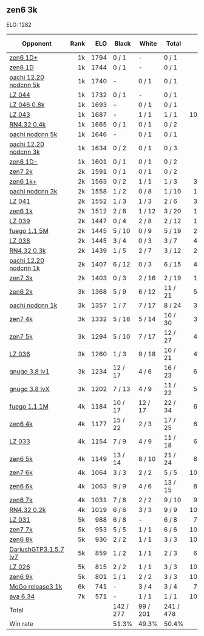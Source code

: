 ## zen6 3k ##

ELO: 1282

Opponent | Rank | ELO | Black | White | Total | Win rate
---------|-----:|----:|-------|-------|-------|-------:
[zen6 1D+](zen6%201D+.md) | 1k | 1794 | 0 / 1 | - | 0 / 1 | 0.0%
[zen6 1D](zen6%201D.md) | 1k | 1744 | 0 / 1 | - | 0 / 1 | 0.0%
[pachi 12.20 nodcnn 5k](pachi%2012.20%20nodcnn%205k.md) | 1k | 1740 | - | 0 / 1 | 0 / 1 | 0.0%
[LZ 044](LZ%20044.md) | 1k | 1732 | 0 / 1 | - | 0 / 1 | 0.0%
[LZ 046 0.8k](LZ%20046%200.8k.md) | 1k | 1693 | - | 0 / 1 | 0 / 1 | 0.0%
[LZ 043](LZ%20043.md) | 1k | 1687 | - | 1 / 1 | 1 / 1 | 100.0%
[RN4.32 0.4k](RN4.32%200.4k.md) | 1k | 1665 | 0 / 1 | 0 / 1 | 0 / 2 | 0.0%
[pachi nodcnn 5k](pachi%20nodcnn%205k.md) | 1k | 1646 | - | 0 / 1 | 0 / 1 | 0.0%
[pachi 12.20 nodcnn 3k](pachi%2012.20%20nodcnn%203k.md) | 1k | 1634 | 0 / 2 | 0 / 1 | 0 / 3 | 0.0%
[zen6 1D-](zen6%201D-.md) | 1k | 1601 | 0 / 1 | 0 / 1 | 0 / 2 | 0.0%
[zen7 2k](zen7%202k.md) | 2k | 1591 | 0 / 1 | 0 / 1 | 0 / 2 | 0.0%
[zen6 1k+](zen6%201k+.md) | 2k | 1563 | 0 / 2 | 1 / 1 | 1 / 3 | 33.3%
[pachi nodcnn 3k](pachi%20nodcnn%203k.md) | 2k | 1558 | 1 / 2 | 0 / 8 | 1 / 10 | 10.0%
[LZ 041](LZ%20041.md) | 2k | 1552 | 1 / 3 | 1 / 3 | 2 / 6 | 33.3%
[zen6 1k](zen6%201k.md) | 2k | 1512 | 2 / 8 | 1 / 12 | 3 / 20 | 15.0%
[LZ 039](LZ%20039.md) | 2k | 1447 | 0 / 4 | 2 / 8 | 2 / 12 | 16.7%
[fuego 1.1 5M](fuego%201.1%205M.md) | 2k | 1445 | 5 / 10 | 0 / 9 | 5 / 19 | 26.3%
[LZ 038](LZ%20038.md) | 2k | 1445 | 3 / 4 | 0 / 3 | 3 / 7 | 42.9%
[RN4.32 0.3k](RN4.32%200.3k.md) | 2k | 1439 | 1 / 5 | 2 / 7 | 3 / 12 | 25.0%
[pachi 12.20 nodcnn 1k](pachi%2012.20%20nodcnn%201k.md) | 2k | 1407 | 6 / 12 | 0 / 3 | 6 / 15 | 40.0%
[zen7 3k](zen7%203k.md) | 2k | 1403 | 0 / 3 | 2 / 16 | 2 / 19 | 10.5%
[zen6 2k](zen6%202k.md) | 3k | 1368 | 5 / 9 | 6 / 12 | 11 / 21 | 52.4%
[pachi nodcnn 1k](pachi%20nodcnn%201k.md) | 3k | 1357 | 1 / 7 | 7 / 17 | 8 / 24 | 33.3%
[zen7 4k](zen7%204k.md) | 3k | 1332 | 5 / 16 | 5 / 14 | 10 / 30 | 33.3%
[zen7 5k](zen7%205k.md) | 3k | 1294 | 5 / 10 | 7 / 17 | 12 / 27 | 44.4%
[LZ 036](LZ%20036.md) | 3k | 1260 | 1 / 3 | 9 / 18 | 10 / 21 | 47.6%
[gnugo 3.8 lv1](gnugo%203.8%20lv1.md) | 3k | 1234 | 12 / 17 | 4 / 6 | 16 / 23 | 69.6%
[gnugo 3.8 lvX](gnugo%203.8%20lvX.md) | 3k | 1202 | 7 / 13 | 4 / 9 | 11 / 22 | 50.0%
[fuego 1.1 1M](fuego%201.1%201M.md) | 4k | 1184 | 10 / 17 | 12 / 17 | 22 / 34 | 64.7%
[zen6 4k](zen6%204k.md) | 4k | 1177 | 15 / 22 | 2 / 3 | 17 / 25 | 68.0%
[LZ 033](LZ%20033.md) | 4k | 1154 | 7 / 9 | 4 / 9 | 11 / 18 | 61.1%
[zen6 5k](zen6%205k.md) | 4k | 1149 | 13 / 14 | 8 / 10 | 21 / 24 | 87.5%
[zen7 6k](zen7%206k.md) | 4k | 1064 | 3 / 3 | 2 / 2 | 5 / 5 | 100.0%
[zen6 6k](zen6%206k.md) | 4k | 1063 | 9 / 9 | 4 / 6 | 13 / 15 | 86.7%
[zen6 7k](zen6%207k.md) | 4k | 1031 | 7 / 8 | 2 / 2 | 9 / 10 | 90.0%
[RN4.32 0.2k](RN4.32%200.2k.md) | 4k | 1019 | 6 / 6 | 3 / 3 | 9 / 9 | 100.0%
[LZ 031](LZ%20031.md) | 5k | 988 | 6 / 8 | - | 6 / 8 | 75.0%
[zen7 7k](zen7%207k.md) | 5k | 953 | 5 / 5 | 1 / 1 | 6 / 6 | 100.0%
[zen6 8k](zen6%208k.md) | 5k | 930 | 2 / 2 | 1 / 1 | 3 / 3 | 100.0%
[DariushGTP3.1.5.7 lv7](DariushGTP3.1.5.7%20lv7.md) | 5k | 859 | 1 / 2 | 1 / 1 | 2 / 3 | 66.7%
[LZ 026](LZ%20026.md) | 5k | 815 | 2 / 2 | 1 / 1 | 3 / 3 | 100.0%
[zen6 9k](zen6%209k.md) | 5k | 801 | 1 / 1 | 2 / 2 | 3 / 3 | 100.0%
[MoGo release3 1k](MoGo%20release3%201k.md) | 6k | 741 | - | 3 / 4 | 3 / 4 | 75.0%
[aya 6.34](aya%206.34.md) | 7k | 571 | - | 1 / 1 | 1 / 1 | 100.0%
Total | | | 142 / 277 | 99 / 201 | 241 / 478 | 
Win rate| | | 51.3% | 49.3% | 50.4% | 

